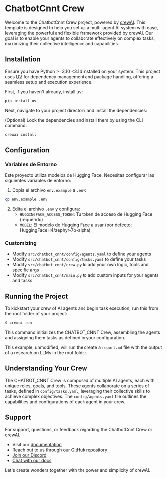 # ChatbotCnnt Crew

Welcome to the ChatbotCnnt Crew project, powered by [crewAI](https://crewai.com). This template is designed to help you set up a multi-agent AI system with ease, leveraging the powerful and flexible framework provided by crewAI. Our goal is to enable your agents to collaborate effectively on complex tasks, maximizing their collective intelligence and capabilities.

## Installation

Ensure you have Python >=3.10 <3.14 installed on your system. This project uses [UV](https://docs.astral.sh/uv/) for dependency management and package handling, offering a seamless setup and execution experience.

First, if you haven't already, install uv:

```bash
pip install uv
```

Next, navigate to your project directory and install the dependencies:

(Optional) Lock the dependencies and install them by using the CLI command:
```bash
crewai install
```

## Configuration

### Variables de Entorno

Este proyecto utiliza modelos de Hugging Face. Necesitas configurar las siguientes variables de entorno:

1. Copia el archivo `env.example` a `.env`:
```bash
cp env.example .env
```

2. Edita el archivo `.env` y configura:
   - `HUGGINGFACE_ACCESS_TOKEN`: Tu token de acceso de Hugging Face (requerido)
   - `MODEL`: El modelo de Hugging Face a usar (por defecto: HuggingFaceH4/zephyr-7b-alpha)

### Customizing

- Modify `src/chatbot_cnnt/config/agents.yaml` to define your agents
- Modify `src/chatbot_cnnt/config/tasks.yaml` to define your tasks
- Modify `src/chatbot_cnnt/crew.py` to add your own logic, tools and specific args
- Modify `src/chatbot_cnnt/main.py` to add custom inputs for your agents and tasks

## Running the Project

To kickstart your crew of AI agents and begin task execution, run this from the root folder of your project:

```bash
$ crewai run
```

This command initializes the CHATBOT_CNNT Crew, assembling the agents and assigning them tasks as defined in your configuration.

This example, unmodified, will run the create a `report.md` file with the output of a research on LLMs in the root folder.

## Understanding Your Crew

The CHATBOT_CNNT Crew is composed of multiple AI agents, each with unique roles, goals, and tools. These agents collaborate on a series of tasks, defined in `config/tasks.yaml`, leveraging their collective skills to achieve complex objectives. The `config/agents.yaml` file outlines the capabilities and configurations of each agent in your crew.

## Support

For support, questions, or feedback regarding the ChatbotCnnt Crew or crewAI.
- Visit our [documentation](https://docs.crewai.com)
- Reach out to us through our [GitHub repository](https://github.com/joaomdmoura/crewai)
- [Join our Discord](https://discord.com/invite/X4JWnZnxPb)
- [Chat with our docs](https://chatg.pt/DWjSBZn)

Let's create wonders together with the power and simplicity of crewAI.
